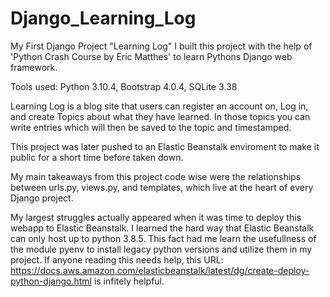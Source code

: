 # Django_Learning_Log
My First Django Project "Learning Log"
I built this project with the help of 'Python Crash Course by Eric Matthes' to learn Pythons Django web framework.

Tools used: 
Python 3.10.4,
Bootstrap 4.0.4,
SQLite 3.38

Learning Log is a blog site that users can register an account on, Log in, and create Topics about what they have learned.
In those topics you can write entries which will then be saved to the topic and timestamped.

This project was later pushed to an Elastic Beanstalk enviroment to make it public for a short time before taken down.

My main takeaways from this project code wise were the relationships between urls.py, views.py, and templates, which live at the heart of every Django project.

My largest struggles actually appeared when it was time to deploy this webapp to Elastic Beanstalk. I learned the hard way that Elastic Beanstalk can only host up
to python 3.8.5. 
This fact had me learn the usefullness of the module pyenv to install legacy python versions and utilize them in my project. If anyone reading this needs help,
this URL: https://docs.aws.amazon.com/elasticbeanstalk/latest/dg/create-deploy-python-django.html is infitely helpful.
